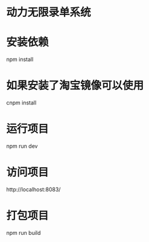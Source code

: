 # 动力无限录单系统 #

# 安装依赖
npm install

# 如果安装了淘宝镜像可以使用
cnpm install

# 运行项目
npm run dev

# 访问项目
http://localhost:8083/

# 打包项目
npm run build

